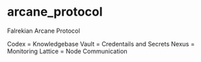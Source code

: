 # arcane_protocol
Falrekian Arcane Protocol

Codex = Knowledgebase
Vault = Credentails and Secrets
Nexus = Monitoring
Lattice = Node Communication

